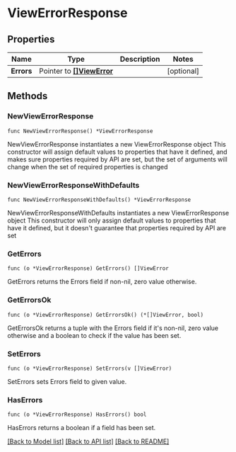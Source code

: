 # ViewErrorResponse

## Properties

Name | Type | Description | Notes
------------ | ------------- | ------------- | -------------
**Errors** | Pointer to [**[]ViewError**](ViewError.md) |  | [optional] 

## Methods

### NewViewErrorResponse

`func NewViewErrorResponse() *ViewErrorResponse`

NewViewErrorResponse instantiates a new ViewErrorResponse object
This constructor will assign default values to properties that have it defined,
and makes sure properties required by API are set, but the set of arguments
will change when the set of required properties is changed

### NewViewErrorResponseWithDefaults

`func NewViewErrorResponseWithDefaults() *ViewErrorResponse`

NewViewErrorResponseWithDefaults instantiates a new ViewErrorResponse object
This constructor will only assign default values to properties that have it defined,
but it doesn't guarantee that properties required by API are set

### GetErrors

`func (o *ViewErrorResponse) GetErrors() []ViewError`

GetErrors returns the Errors field if non-nil, zero value otherwise.

### GetErrorsOk

`func (o *ViewErrorResponse) GetErrorsOk() (*[]ViewError, bool)`

GetErrorsOk returns a tuple with the Errors field if it's non-nil, zero value otherwise
and a boolean to check if the value has been set.

### SetErrors

`func (o *ViewErrorResponse) SetErrors(v []ViewError)`

SetErrors sets Errors field to given value.

### HasErrors

`func (o *ViewErrorResponse) HasErrors() bool`

HasErrors returns a boolean if a field has been set.


[[Back to Model list]](../README.md#documentation-for-models) [[Back to API list]](../README.md#documentation-for-api-endpoints) [[Back to README]](../README.md)


